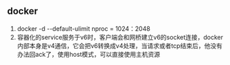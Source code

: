 ## docker
1. docker -d --default-ulimit nproc = 1024：2048
2. 容器化的service服务于v6时，客户端会和网桥建立v6的socket连接，docker内部本身是v4通信，它会把v6转换成v4处理，当请求或者tcp结束后，他没有办法回ack了，使用host模式，可以直接使用主机资源
